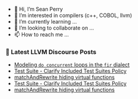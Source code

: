 - 👋 Hi, I’m Sean Perry
- 👀 I’m interested in compilers (c++, COBOL, llvm)
- 🌱 I’m currently learning ...
- 💞️ I’m looking to collaborate on ...
- 📫 How to reach me ...

<!---
s66perry/s66perry is a ✨ special ✨ repository because its `README.md` (this file) appears on your GitHub profile.
You can click the Preview link to take a look at your changes.
--->
### 📕 Latest LLVM Discourse Posts

<!-- DISCOURSE-LLVM:START -->
- [Modeling `do concurrent` loops in the `fir` dialect](https://discourse.llvm.org/t/modeling-do-concurrent-loops-in-the-fir-dialect/84950#post_2)
- [Test Suite - Clarify Included Test Suites Policy](https://discourse.llvm.org/t/test-suite-clarify-included-test-suites-policy/84859#post_4)
- [matchAndRewrite hiding virtual functions](https://discourse.llvm.org/t/matchandrewrite-hiding-virtual-functions/84933#post_7)
- [Test Suite - Clarify Included Test Suites Policy](https://discourse.llvm.org/t/test-suite-clarify-included-test-suites-policy/84859#post_3)
- [matchAndRewrite hiding virtual functions](https://discourse.llvm.org/t/matchandrewrite-hiding-virtual-functions/84933#post_6)
<!-- DISCOURSE-LLVM:END -->

